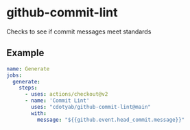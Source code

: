 # github-commit-lint
Checks to see if commit messages meet standards

## Example

```yaml
name: Generate
jobs:
  generate:
    steps:
      - uses: actions/checkout@v2
      - name: 'Commit Lint'
        uses: "cdotyab/github-commit-lint@main"
        with:
          message: "${{github.event.head_commit.message}}"        
```


